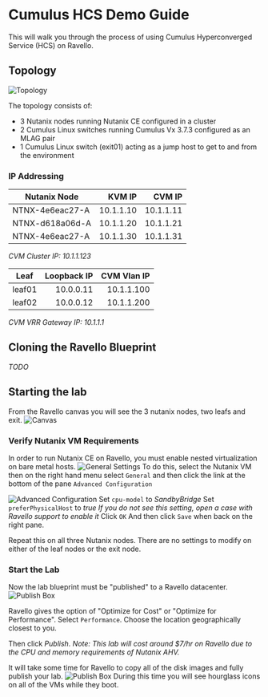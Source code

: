 # Cumulus HCS Demo Guide

This will walk you through the process of using Cumulus Hyperconverged Service (HCS) on Ravello. 

## Topology

![Topology](./demo_topology.png "Topology")

The topology consists of:

* 3 Nutanix nodes running Nutanix CE configured in a cluster
* 2 Cumulus Linux switches running Cumulus Vx 3.7.3 configured as an MLAG pair
* 1 Cumulus Linux switch (exit01) acting as a jump host to get to and from the environment

### IP Addressing

| Nutanix Node    | KVM IP    | CVM IP    |
| -------------   |----------:| ---------:|
| NTNX-4e6eac27-A | 10.1.1.10 | 10.1.1.11 |
| NTNX-d618a06d-A | 10.1.1.20 | 10.1.1.21 |
| NTNX-4e6eac27-A | 10.1.1.30 | 10.1.1.31 |

*CVM Cluster IP: 10.1.1.123*

| Leaf   | Loopback IP | CVM Vlan IP    |
| -------|------------:| --------------:|
| leaf01 | 10.0.0.11   | 10.1.1.100     |
| leaf02 | 10.0.0.12   | 10.1.1.200     |

*CVM VRR Gateway IP: 10.1.1.1*


## Cloning the Ravello Blueprint

_TODO_

## Starting the lab
From the Ravello canvas you will see the 3 nutanix nodes, two leafs and exit.
![Canvas](./ravello_images/canvas.png "Canvas")

### Verify Nutanix VM Requirements
In order to run Nutanix CE on Ravello, you must enable nested virtualization on bare metal hosts. 
![General Settings](./ravello_images/nutanix_settings.png "General Settings")
To do this, select the Nutanix VM then on the right hand menu select `General` and then click the link at the bottom of the pane `Advanced Configuration`

![Advanced Configuration](./ravello_images/advanced_configuration.png "Advanced Configuration")
Set `cpu-model` to *SandbyBridge*
Set `preferPhysicalHost` to *true* _If you do not see this setting, open a case with Ravello support to enable it_
Click `OK`
And then click `Save` when back on the right pane.

Repeat this on all three Nutanix nodes. There are no settings to modify on either of the leaf nodes or the exit node.

### Start the Lab
Now the lab blueprint must be "published" to a Ravello datacenter.
![Publish Box](./ravello_images/publish.png "Publish Box")

Ravello gives the option of "Optimize for Cost" or "Optimize for Performance". Select `Performance`. 
Choose the location geographically closest to you.

Then click *Publish*.
_Note: This lab will cost around $7/hr on Ravello due to the CPU and memory requirements of Nutanix AHV._

It will take some time for Ravello to copy all of the disk images and fully publish your lab. 
![Publish Box](./ravello_images/publish_waiting.png "Publish Box")
During this time you will see hourglass icons on all of the VMs while they boot. 

